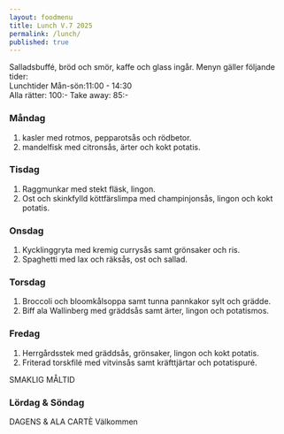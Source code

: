 ```yaml
---
layout: foodmenu
title: Lunch V.7 2025
permalink: /lunch/
published: true
---
```

Salladsbuffé, bröd och smör, kaffe och glass ingår.
Menyn gäller följande tider:  
Lunchtider  Mån-sön:11:00 - 14:30  
Alla rätter: 100:- Take away: 85:-
                                
### Måndag

1. kasler med rotmos, pepparotsås och rödbetor.
2. mandelfisk med citronsås, ärter och kokt potatis.

### Tisdag

1. Raggmunkar med stekt fläsk, lingon.
2. Ost och skinkfylld köttfärslimpa med champinjonsås, lingon och kokt potatis. 

### Onsdag

1. Kycklinggryta med kremig currysås samt grönsaker och ris.
2. Spaghetti med lax och räksås, ost och sallad.

### Torsdag

1. Broccoli och bloomkålsoppa samt tunna pannkakor sylt och grädde. 
2. Biff ala Wallinberg med gräddsås samt ärter, lingon och potatismos.

### Fredag  

1. Herrgårdsstek med gräddsås, grönsaker, lingon och kokt potatis.
2. Friterad torskfilé med vitvinsås samt kräfttjärtar och potatispuré.

SMAKLIG MÅLTID  
### Lördag & Söndag 
DAGENS & ALA CARTÈ
Välkommen
    
       
    

   
    
   
     
